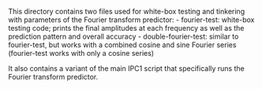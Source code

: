 This directory contains two files used for white-box testing and tinkering with parameters of the Fourier transform predictor: 
	- fourier-test: white-box testing code; prints the final amplitudes at each frequency as well as the prediction pattern and overall accuracy
	- double-fourier-test: similar to fourier-test, but works with a combined cosine and sine Fourier series (fourier-test works with only a cosine series)

It also contains a variant of the main IPC1 script that specifically runs the Fourier transform predictor. 
